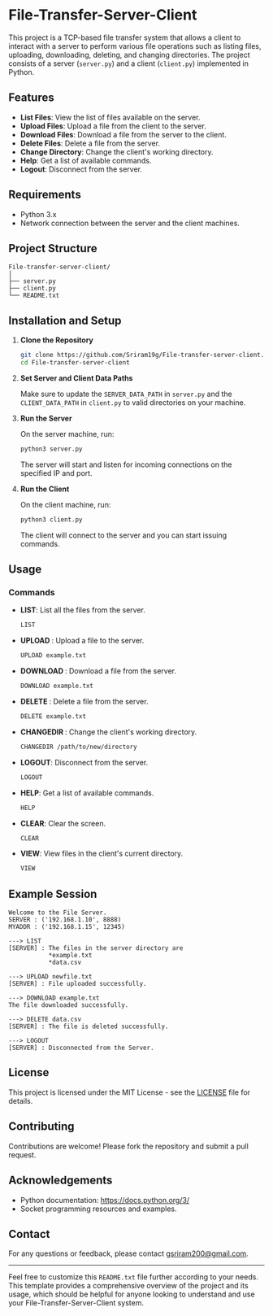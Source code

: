 # File-Transfer-Server-Client

This project is a TCP-based file transfer system that allows a client to interact with a server to perform various file operations such as listing files, uploading, downloading, deleting, and changing directories. The project consists of a server (`server.py`) and a client (`client.py`) implemented in Python.

## Features

- **List Files**: View the list of files available on the server.
- **Upload Files**: Upload a file from the client to the server.
- **Download Files**: Download a file from the server to the client.
- **Delete Files**: Delete a file from the server.
- **Change Directory**: Change the client's working directory.
- **Help**: Get a list of available commands.
- **Logout**: Disconnect from the server.

## Requirements

- Python 3.x
- Network connection between the server and the client machines.

## Project Structure

```
File-transfer-server-client/
│
├── server.py
├── client.py
└── README.txt
```

## Installation and Setup

1. **Clone the Repository**

   ```bash
   git clone https://github.com/Sriram19g/File-transfer-server-client.git
   cd File-transfer-server-client
   ```

2. **Set Server and Client Data Paths**

   Make sure to update the `SERVER_DATA_PATH` in `server.py` and the `CLIENT_DATA_PATH` in `client.py` to valid directories on your machine.

3. **Run the Server**

   On the server machine, run:

   ```bash
   python3 server.py
   ```

   The server will start and listen for incoming connections on the specified IP and port.

4. **Run the Client**

   On the client machine, run:

   ```bash
   python3 client.py
   ```

   The client will connect to the server and you can start issuing commands.

## Usage

### Commands

- **LIST**: List all the files from the server.
  
  ```bash
  LIST
  ```

- **UPLOAD <filename>**: Upload a file to the server.
  
  ```bash
  UPLOAD example.txt
  ```

- **DOWNLOAD <filename>**: Download a file from the server.
  
  ```bash
  DOWNLOAD example.txt
  ```

- **DELETE <filename>**: Delete a file from the server.
  
  ```bash
  DELETE example.txt
  ```

- **CHANGEDIR <path>**: Change the client's working directory.
  
  ```bash
  CHANGEDIR /path/to/new/directory
  ```

- **LOGOUT**: Disconnect from the server.
  
  ```bash
  LOGOUT
  ```

- **HELP**: Get a list of available commands.
  
  ```bash
  HELP
  ```

- **CLEAR**: Clear the screen.
  
  ```bash
  CLEAR
  ```

- **VIEW**: View files in the client's current directory.
  
  ```bash
  VIEW
  ```

## Example Session

```plaintext
Welcome to the File Server.
SERVER : ('192.168.1.10', 8888)
MYADDR : ('192.168.1.15', 12345)

---> LIST
[SERVER] : The files in the server directory are
           *example.txt
           *data.csv

---> UPLOAD newfile.txt
[SERVER] : File uploaded successfully.

---> DOWNLOAD example.txt
The file downloaded successfully.

---> DELETE data.csv
[SERVER] : The file is deleted successfully.

---> LOGOUT
[SERVER] : Disconnected from the Server.
```

## License

This project is licensed under the MIT License - see the [LICENSE](LICENSE) file for details.

## Contributing

Contributions are welcome! Please fork the repository and submit a pull request.

## Acknowledgements

- Python documentation: https://docs.python.org/3/
- Socket programming resources and examples.

## Contact

For any questions or feedback, please contact gsriram200@gmail.com.

---

Feel free to customize this `README.txt` file further according to your needs. This template provides a comprehensive overview of the project and its usage, which should be helpful for anyone looking to understand and use your File-Transfer-Server-Client system.
